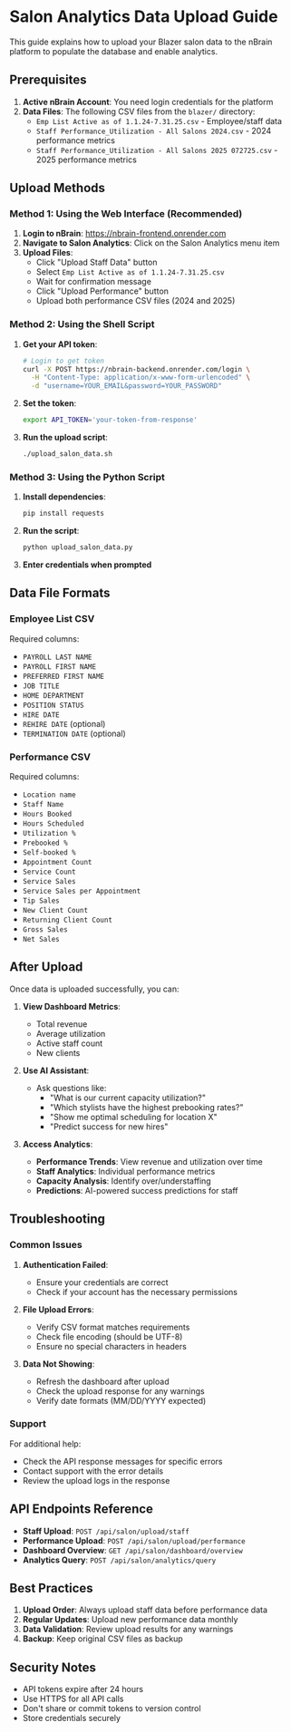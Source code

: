 # Salon Analytics Data Upload Guide

This guide explains how to upload your Blazer salon data to the nBrain platform to populate the database and enable analytics.

## Prerequisites

1. **Active nBrain Account**: You need login credentials for the platform
2. **Data Files**: The following CSV files from the `blazer/` directory:
   - `Emp List Active as of 1.1.24-7.31.25.csv` - Employee/staff data
   - `Staff Performance_Utilization - All Salons 2024.csv` - 2024 performance metrics
   - `Staff Performance_Utilization - All Salons 2025 072725.csv` - 2025 performance metrics

## Upload Methods

### Method 1: Using the Web Interface (Recommended)

1. **Login to nBrain**: https://nbrain-frontend.onrender.com
2. **Navigate to Salon Analytics**: Click on the Salon Analytics menu item
3. **Upload Files**:
   - Click "Upload Staff Data" button
   - Select `Emp List Active as of 1.1.24-7.31.25.csv`
   - Wait for confirmation message
   - Click "Upload Performance" button
   - Upload both performance CSV files (2024 and 2025)

### Method 2: Using the Shell Script

1. **Get your API token**:
   ```bash
   # Login to get token
   curl -X POST https://nbrain-backend.onrender.com/login \
     -H "Content-Type: application/x-www-form-urlencoded" \
     -d "username=YOUR_EMAIL&password=YOUR_PASSWORD"
   ```

2. **Set the token**:
   ```bash
   export API_TOKEN='your-token-from-response'
   ```

3. **Run the upload script**:
   ```bash
   ./upload_salon_data.sh
   ```

### Method 3: Using the Python Script

1. **Install dependencies**:
   ```bash
   pip install requests
   ```

2. **Run the script**:
   ```bash
   python upload_salon_data.py
   ```

3. **Enter credentials when prompted**

## Data File Formats

### Employee List CSV
Required columns:
- `PAYROLL LAST NAME`
- `PAYROLL FIRST NAME`
- `PREFERRED FIRST NAME`
- `JOB TITLE`
- `HOME DEPARTMENT`
- `POSITION STATUS`
- `HIRE DATE`
- `REHIRE DATE` (optional)
- `TERMINATION DATE` (optional)

### Performance CSV
Required columns:
- `Location name`
- `Staff Name`
- `Hours Booked`
- `Hours Scheduled`
- `Utilization %`
- `Prebooked %`
- `Self-booked %`
- `Appointment Count`
- `Service Count`
- `Service Sales`
- `Service Sales per Appointment`
- `Tip Sales`
- `New Client Count`
- `Returning Client Count`
- `Gross Sales`
- `Net Sales`

## After Upload

Once data is uploaded successfully, you can:

1. **View Dashboard Metrics**:
   - Total revenue
   - Average utilization
   - Active staff count
   - New clients

2. **Use AI Assistant**:
   - Ask questions like:
     - "What is our current capacity utilization?"
     - "Which stylists have the highest prebooking rates?"
     - "Show me optimal scheduling for location X"
     - "Predict success for new hires"

3. **Access Analytics**:
   - **Performance Trends**: View revenue and utilization over time
   - **Staff Analytics**: Individual performance metrics
   - **Capacity Analysis**: Identify over/understaffing
   - **Predictions**: AI-powered success predictions for staff

## Troubleshooting

### Common Issues

1. **Authentication Failed**:
   - Ensure your credentials are correct
   - Check if your account has the necessary permissions

2. **File Upload Errors**:
   - Verify CSV format matches requirements
   - Check file encoding (should be UTF-8)
   - Ensure no special characters in headers

3. **Data Not Showing**:
   - Refresh the dashboard after upload
   - Check the upload response for any warnings
   - Verify date formats (MM/DD/YYYY expected)

### Support

For additional help:
- Check the API response messages for specific errors
- Contact support with the error details
- Review the upload logs in the response

## API Endpoints Reference

- **Staff Upload**: `POST /api/salon/upload/staff`
- **Performance Upload**: `POST /api/salon/upload/performance`
- **Dashboard Overview**: `GET /api/salon/dashboard/overview`
- **Analytics Query**: `POST /api/salon/analytics/query`

## Best Practices

1. **Upload Order**: Always upload staff data before performance data
2. **Regular Updates**: Upload new performance data monthly
3. **Data Validation**: Review upload results for any warnings
4. **Backup**: Keep original CSV files as backup

## Security Notes

- API tokens expire after 24 hours
- Use HTTPS for all API calls
- Don't share or commit tokens to version control
- Store credentials securely 